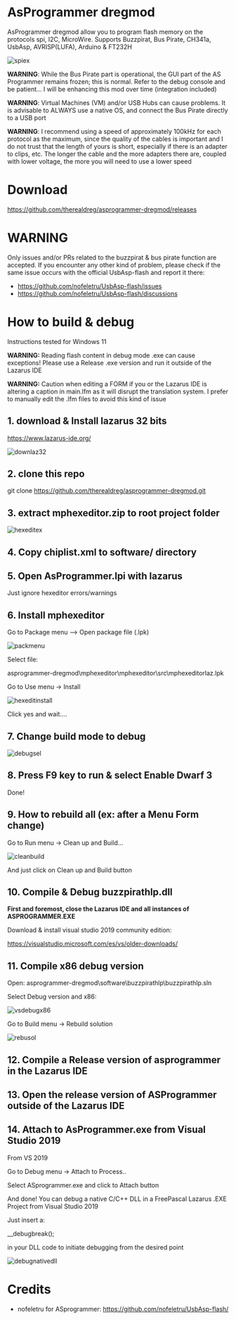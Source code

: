 # AsProgrammer dregmod

AsProgrammer dregmod allow you to program flash memory on the protocols spi, I2C, MicroWire. Supports Buzzpirat, Bus Pirate, CH341a, UsbAsp, AVRISP(LUFA), Arduino & FT232H

![spiex](assets/spiex.png)

**WARNING**: While the Bus Pirate part is operational, the GUI part of the AS Programmer remains frozen; this is normal. Refer to the debug console and be patient... I will be enhancing this mod over time (integration included)

**WARNING**: Virtual Machines (VM) and/or USB Hubs can cause problems. It is advisable to ALWAYS use a native OS, and connect the Bus Pirate directly to a USB port

**WARNING**: I recommend using a speed of approximately 100kHz for each protocol as the maximum, since the quality of the cables is important and I do not trust that the length of yours is short, especially if there is an adapter to clips, etc. The longer the cable and the more adapters there are, coupled with lower voltage, the more you will need to use a lower speed

# Download
https://github.com/therealdreg/asprogrammer-dregmod/releases

# WARNING
Only issues and/or PRs related to the buzzpirat & bus pirate function are accepted. If you encounter any other kind of problem, please check if the same issue occurs with the official UsbAsp-flash and report it there:

- https://github.com/nofeletru/UsbAsp-flash/issues
- https://github.com/nofeletru/UsbAsp-flash/discussions


# How to build & debug

Instructions tested for Windows 11

**WARNING:** Reading flash content in debug mode .exe can cause exceptions! Please use a Release .exe version and run it outside of the Lazarus IDE

**WARNING:** Caution when editing a FORM if you or the Lazarus IDE is altering a caption in main.lfm as it will disrupt the translation system. I prefer to manually edit the .lfm files to avoid this kind of issue

## 1. download & Install lazarus 32 bits

https://www.lazarus-ide.org/


![downlaz32](assets/downlaz32.png)

## 2. clone this repo

git clone https://github.com/therealdreg/asprogrammer-dregmod.git

## 3. extract mphexeditor.zip to root project folder

![hexeditex](assets/hexeditex.png)

## 4. Copy chiplist.xml to software/ directory

## 5. Open AsProgrammer.lpi with lazarus

Just ignore hexeditor errors/warnings

## 6. Install mphexeditor

Go to Package menu --> Open package file (.lpk)

![packmenu](assets/packmenu.png)

Select file:

asprogrammer-dregmod\mphexeditor\mphexeditor\src\mphexeditorlaz.lpk

Go to Use menu -> Install

![hexeditinstall](assets/hexeditinstall.png)

Click yes and wait....

## 7. Change build mode to debug

![debugsel](assets/debugsel.png)

## 8. Press F9 key to run & select Enable Dwarf 3

Done!

## 9. How to rebuild all (ex: after a Menu Form change)

Go to Run menu -> Clean up and Build...

![cleanbuild](assets/cleanbuild.png)

And just click on Clean up and Build button

## 10. Compile & Debug buzzpirathlp.dll

**First and foremost, close the Lazarus IDE and all instances of ASPROGRAMMER.EXE**

Download & install visual studio 2019 community edition:

https://visualstudio.microsoft.com/es/vs/older-downloads/

## 11. Compile x86 debug version

Open: asprogrammer-dregmod\software\buzzpirathlp\buzzpirathlp.sln

Select Debug version and x86:

![vsdebugx86](assets/vsdebugx86.png)

Go to Build menu -> Rebuild solution

![rebusol](assets/rebusol.png)

## 12. Compile a Release version of asprogrammer in the Lazarus IDE

## 13. Open the release version of ASProgrammer outside of the Lazarus IDE

## 14. Attach to AsProgrammer.exe from Visual Studio 2019

From VS 2019

Go to Debug menu -> Attach to Process..

Select ASprogrammer.exe and click to Attach button 

And done! You can debug a native C/C++ DLL in a FreePascal Lazarus .EXE Project from Visual Studio 2019

Just insert a:

__debugbreak();

in your DLL code to initiate debugging from the desired point


![debugnativedll](assets/debugnativedll.png)


# Credits

- nofeletru for ASprogrammer: https://github.com/nofeletru/UsbAsp-flash/
